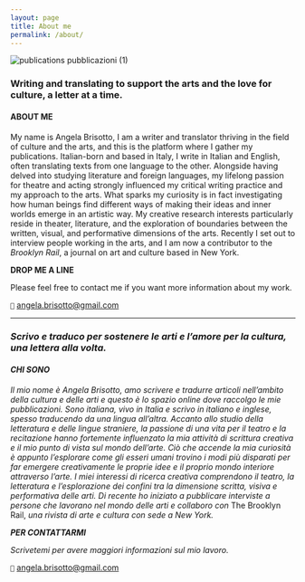 ```yaml
---
layout: page
title: About me
permalink: /about/
---
```


![publications pubblicazioni (1)](https://user-images.githubusercontent.com/57620839/94663931-8b815f80-030a-11eb-882d-9a3b1bf6443b.png)



### Writing and translating to support the arts and the love for culture, a letter at a time.

#### ABOUT ME 

My name is Angela Brisotto, I am a writer and translator thriving in the field of culture and the arts, and this is the platform where I gather my publications. Italian-born and based in Italy, I write in Italian and English, often translating texts from one language to the other. Alongside having delved into studying literature and foreign languages, my lifelong passion for theatre and acting strongly influenced my critical writing practice and my approach to the arts. What sparks my curiosity is in fact investigating how human beings find different ways of making their ideas and inner worlds emerge in an artistic way.  My creative research interests particularly reside in theater, literature, and the exploration of boundaries between the written, visual, and performative dimensions of the arts. Recently I set out to interview people working in the arts, and I am now a contributor to the <em>Brooklyn Rail</em>, a journal on art and culture based in New York.

**DROP ME A LINE** 

Please feel free to contact me if you want more information about my work.

<code>📮</code> <angela.brisotto@gmail.com>

*****
  
### *Scrivo e traduco per sostenere le arti e l’amore per la cultura, una lettera alla volta.* 

#### *CHI SONO*

*Il mio nome è Angela Brisotto, amo scrivere e tradurre articoli nell’ambito della cultura e delle arti e questo è lo spazio online dove raccolgo le mie pubblicazioni. Sono italiana, vivo in Italia e scrivo in italiano e inglese, spesso traducendo da una lingua all’altra. Accanto allo studio della letteratura e delle lingue straniere, la passione di una vita per il teatro e la recitazione hanno fortemente influenzato la mia attività di scrittura creativa e il mio punto di vista sul mondo dell’arte. Ciò che accende la mia curiosità è appunto l’esplorare come gli esseri umani trovino i modi più disparati per far emergere creativamente le proprie idee e il proprio mondo interiore attraverso l’arte. I miei interessi di ricerca creativa comprendono il teatro, la letteratura e l’esplorazione dei confini tra la dimensione scritta, visiva e performativa delle arti. Di recente ho iniziato a pubblicare interviste a persone che lavorano nel mondo delle arti e collaboro con* The Brooklyn Rail, *una rivista di arte e cultura con sede a New York.*   

***PER CONTATTARMI***

_Scrivetemi per avere maggiori informazioni sul mio lavoro._

<code>📮</code> <angela.brisotto@gmail.com>




